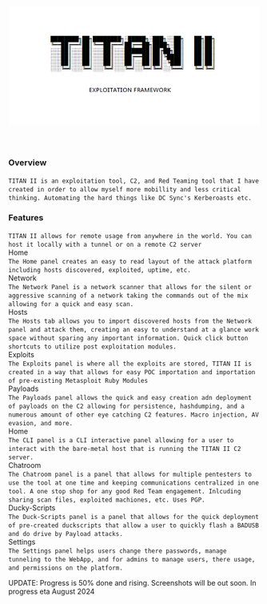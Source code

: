 <span style="background:white">
<h1 align="center">
  <br>
  <a href="https://github.com/her3ticAVI/TITANII"><img src="./images/banner.png" alt="TITANII"></a>
  <br>
  <br>
</h1>

### Overview
```TITAN II is an exploitation tool, C2, and Red Teaming tool that I have created in order to allow myself more mobillity and less critical thinking. Automating the hard things like DC Sync's Kerberoasts etc.```

### Features
```TITAN II allows for remote usage from anywhere in the world. You can host it locally with a tunnel or on a remote C2 server```
<br>
Home
<br>
```The Home panel creates an easy to read layout of the attack platform including hosts discovered, exploited, uptime, etc.```
<br>
Network
<br>
```The Network Panel is a network scanner that allows for the silent or aggressive scanning of a network taking the commands out of the mix allowing for a quick and easy scan.```
<br>
Hosts
<br>
```The Hosts tab allows you to import discovered hosts from the Network panel and attack them, creating an easy to understand at a glance work space without sparing any important information. Quick click button shortcuts to utilize post exploitation modules.```
<br>
Exploits
<br>
```The Exploits panel is where all the exploits are stored, TITAN II is created in a way that allows for easy POC importation and importation of pre-existing Metasploit Ruby Modules```
<br>
Payloads
<br>
```The Payloads panel allows the quick and easy creation adn deployment of payloads on the C2 allowing for persistence, hashdumping, and a numerous amount of other eye catching C2 features. Macro injection, AV evasion, and more.```
<br>
Home
<br>
```The CLI panel is a CLI interactive panel allowing for a user to interact with the bare-metal host that is running the TITAN II C2 server.```
<br>
Chatroom
<br>
```The Chatroom panel is a panel that allows for multiple pentesters to use the tool at one time and keeping communications centralized in one tool. A one stop shop for any good Red Team engagement. Inlcuding sharing scan files, exploited machiones, etc. Uses PGP.```
<br>
Ducky-Scripts
<br>
```The Duck-Scripts panel is a panel that allows for the quick deployment of pre-created duckscripts that allow a user to quickly flash a BADUSB and do drive by Payload attacks.```
<br>
Settings
<br>
```The Settings panel helps users change there passwords, manage tunneling to the WebApp, and for admins to manage users, there usage, and permissions on the platform.```

UPDATE: Progress is 50% done and rising. Screenshots will be out soon.
In progress eta August 2024
